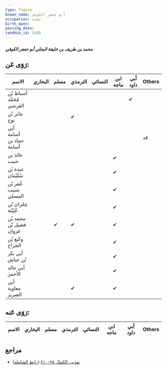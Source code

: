 ```yaml
---
type: figure
known_name: أبو جعفر الكوفي
occupation: محدث
birth_date:
passing_date:
tahdhib_id: 5309
---
```

##### محمد بن طريف بن خليفة البجلي أبو جعفر الكوفي

## رَوَى عَن:
| الاسم                     | البخاري | مسلم | الترمذي | النسائي | ابن ماجه | أبي داود | Others |
| ------------------------- | ------- | ---- | ------- | ------- | -------- | -------- | ------ |
| أسباط بْن مُحَمَّد القرشي |         |      |         |         |          | ✔        |        |
| جابر بْن نوح              |         |      | ✔       |         |          |          |        |
| أبي أسامة حماد بن أسامة   |         |      |         |         |          |          | قد     |
| عائذ بن حبيب              |         |      |         |         | ✔        |          |        |
| عبدة بْن سُلَيْمان        |         |      |         |         | ✔        |          |        |
| عُمَر بْن شبيب المسلي     |         |      |         |         | ✔        |          |        |
| عِمْران بْن عُيَيْنَة     |         |      |         |         | ✔        |          |        |
| محمد بْن فضيل بْن غزوان   |         | ✔    | ✔       |         | ✔        |          |        |
| وكيع بْن الجراح           |         |      |         |         | ✔        |          |        |
| أبي بكر بْن عياش          |         |      |         |         | ✔        |          |        |
| أبي خالد الأحمر           |         |      |         |         | ✔        |          |        |
| أبي معاوية الضرير         |         |      | ✔       |         | ✔        |          |        |
## رَوَى عَنه:
| الاسم | البخاري | مسلم | الترمذي | النسائي | ابن ماجه | أبي داود | Others |
| ----- | ------- | ---- | ------- | ------- | -------- | -------- | ------ |
## مراجع
- [تهذيب الكمال ٢٥-٤١٠](obsidian://open?vault=Tahdhib-al-Kamal&file=Figures/٥٣٠٩-محمد%20بن%20طريف%20بن%20خليفة%20البجلي%20أبو%20جعفر%20الكوفي) ([رابط الشاملة](https://shamela.ws/book/3722/13503))